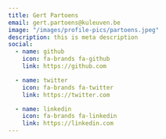 ```yaml
---
title: Gert Partoens
email: gert.partoens@kuleuven.be
image: "/images/profile-pics/partoens.jpeg"
description: this is meta description
social:
  - name: github
    icon: fa-brands fa-github
    link: https://github.com

  - name: twitter
    icon: fa-brands fa-twitter
    link: https://twitter.com

  - name: linkedin
    icon: fa-brands fa-linkedin
    link: https://linkedin.com
---
```


